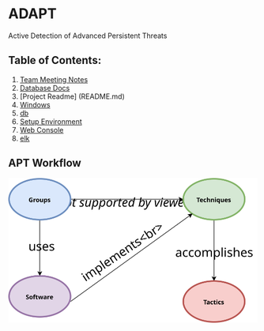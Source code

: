 # ADAPT
Active Detection of Advanced Persistent Threats

## Table of Contents:

1. [Team Meeting Notes](/Documentation/team_meeting_notes.md)
2. [Database Docs](/Documentation/db_docs.md)
3. [Project Readme] (README.md)
4. [Windows](Windows/)
5. [db](db/)
6. [Setup Environment](Setup-Environment/)
7. [Web Console](adapt-frontend/)
8. [elk](elk/)

## APT Workflow

![APT workflow](Documentation/screenshots/APT_Diagram.svg)
